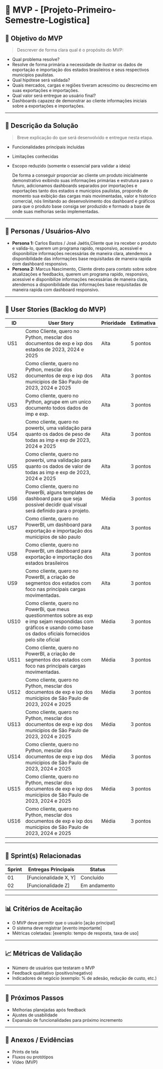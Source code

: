 # 📌 MVP - [Projeto-Primeiro-Semestre-Logistica]

## 🎯 Objetivo do MVP
> Descrever de forma clara qual é o propósito do MVP:  
- Qual problema resolve?
- Resolve de forma primária a necessidade de ilustrar os dados de exportação e importação dos estados brasileiros e seus respectivos municipios paulistas. 
- Qual hipótese será validada?
- Quais mercados, cargas e regiões tiveram acrescimo ou descrecimo em suas exportações e importações.
- Qual valor será entregue ao usuário final?
- Dashboards capazez de demonstrar ao cliente informações iniciais sobre a exportações e importações.  

---

## 📝 Descrição da Solução
> Breve explicação do que será desenvolvido e entregue nesta etapa.  
- Funcionalidades principais incluídas  
- Limitações conhecidas  
- Escopo reduzido (somente o essencial para validar a ideia)

  De forma a conseguir proporciar ao cliente um produto inicialmente demonstrativo exibindo suas informações primárias e estrutura para o futuro, adicionamos
dashboards separados por importações e exportações tanto dos estados e municipios paulistas, propondo de momento sua exibição das
cargas mais movimentadas, valor e historico comercial, nós limitando ao desenvolvimento dos dashboard e gráficos para que o produto
base consiga ser produzido e formado a base de onde suas melhorias serão implementadas.
  
---

## 👥 Personas / Usuários-Alvo
- **Persona 1:** Carlos Bastos / José Jaétis,Cliente que ira receber o produto e valida-lo, querem um programa rapido, responsivo, acessivel e disponibilize informações necessárias de maneira clara, atendemos
  a disponibilidade das informações base requisitadas de maneira rapida com dashboard responsivo.  
- **Persona 2:** Marcus Nascimento, Cliente direto para contato sobre sobre atualizações e feedbacks, querem um programa rapido, responsivo, acessivel e disponibilize informações necessárias de maneira clara, atendemos a disponibilidade das informações base requisitadas de maneira rapida com dashboard responsivo.   

---

## 🔑 User Stories (Backlog do MVP)
| ID  | User Story                                                                 | Prioridade | Estimativa |
|-----|-----------------------------------------------------------------------------|------------|------------|
| US1 | 	Como Cliente, quero no Python, mesclar dos documentos de exp e ixp dos estados de 2023, 2024 e 2025         | Alta       | 5 pontos   |
| US2 |   Como cliente, quero no Python, mesclar dos documentos de exp e ixp dos municipios de São Paulo de 2023, 2024 e 2025         | Alta      | 3 pontos   |
| US3 |   Como cliente, quero no Python, agrupe em um unico documento todos dados de imp e exp.         | Alta      | 3 pontos   |
| US4 |   Como cliente, quero no powerbi, uma validação para quanto os dados de peso de todas as imp e exp de 2023, 2024 e 2025         | Alta      | 3 pontos   |
| US5 |   Como cliente, quero no powerbi, uma validação para quanto os dados de valor de todas as imp e exp de 2023, 2024 e 2025         | Alta      | 3 pontos   |
| US6 |   Como cliente, quero no PowerBi, alguns templates de dashboard para que seja possivel decidir qual visual será definido para o projeto.         | Média      | 3 pontos   |
| US7 |   Como cliente, quero no PowerBI, um dashboard para exportação e importação dos municipios de são paulo         | Alta      | 3 pontos   |
| US8 |   Como cliente, quero no PowerBI, um dashboard para exportação e importação dos estados brasileiros        | Alta      | 3 pontos   |
| US9 |   Como cliente, quero no PowerBI, a criação de segmentos dos estados com foco nas principais cargas movimentadas.         | Alta      | 3 pontos   |
| US10 |   Como cliente, quero no PowerBi, que meus questionmentos sobre as exp e imp sejam respondidas com gráficos e usando como base os dados oficiais fornecidos pelo site oficial         | Média      | 3 pontos   |
| US11 |   Como cliente, quero no PowerBI, a criação de segmentos dos estados com foco nas principais cargas movimentadas.         | Média      | 3 pontos   |
| US12 |   Como cliente, quero no Python, mesclar dos documentos de exp e ixp dos municipios de São Paulo de 2023, 2024 e 2025         | Média      | 3 pontos   |
| US13 |   Como cliente, quero no Python, mesclar dos documentos de exp e ixp dos municipios de São Paulo de 2023, 2024 e 2025         | Média      | 3 pontos   |
| US14 |   Como cliente, quero no Python, mesclar dos documentos de exp e ixp dos municipios de São Paulo de 2023, 2024 e 2025         | Média      | 3 pontos   |
| US15 |   Como cliente, quero no Python, mesclar dos documentos de exp e ixp dos municipios de São Paulo de 2023, 2024 e 2025         | Média      | 3 pontos   |
| US16 |   Como cliente, quero no Python, mesclar dos documentos de exp e ixp dos municipios de São Paulo de 2023, 2024 e 2025         | Média      | 3 pontos   |

---

## 📅 Sprint(s) Relacionadas
| Sprint | Entregas Principais                          | Status   |
|--------|----------------------------------------------|----------|
| 01     | [Funcionalidade X, Y]                        | Concluído|
| 02     | [Funcionalidade Z]                           | Em andamento |

---

## 📊 Critérios de Aceitação
- O MVP deve permitir que o usuário [ação principal]  
- O sistema deve registrar [evento importante]  
- Métricas coletadas: [exemplo: tempo de resposta, taxa de uso]  

---

## 📈 Métricas de Validação
- Número de usuários que testaram o MVP  
- Feedback qualitativo (positivo/negativo)  
- Indicadores de negócio (exemplo: % de adesão, redução de custo, etc.)  

---

## 🚀 Próximos Passos
- Melhorias planejadas após feedback  
- Ajustes de usabilidade  
- Expansão de funcionalidades para próximo incremento  

---

## 📂 Anexos / Evidências
- Prints de tela  
- Fluxos ou protótipos  
- Vídeo (MVP)  
